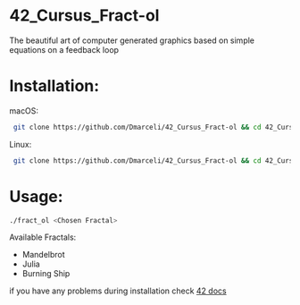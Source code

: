 # 42_Cursus_Fract-ol
The beautiful art of computer generated graphics based on simple equations on a feedback loop

# Installation:
macOS:
```bash
 git clone https://github.com/Dmarceli/42_Cursus_Fract-ol && cd 42_Cursus_Fract-ol && make
```

Linux:
```bash
 git clone https://github.com/Dmarceli/42_Cursus_Fract-ol && cd 42_Cursus_Fract-ol && git checkout Linux && make
```

# Usage:

```bash
./fract_ol <Chosen Fractal>
```

Available Fractals:
  * Mandelbrot
  * Julia
  * Burning Ship

if you have any problems during installation check [42 docs](https://harm-smits.github.io/42docs/libs/minilibx)
